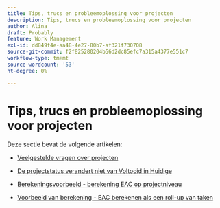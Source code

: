 ```yaml
---
title: Tips, trucs en probleemoplossing voor projecten
description: Tips, trucs en probleemoplossing voor projecten
author: Alina
draft: Probably
feature: Work Management
exl-id: dd849f4e-aa48-4e27-80b7-af321f730708
source-git-commit: f2f825280204b56d2dc85efc7a315a4377e551c7
workflow-type: tm+mt
source-wordcount: '53'
ht-degree: 0%

---
```


# Tips, trucs en probleemoplossing voor projecten

Deze sectie bevat de volgende artikelen:

* [Veelgestelde vragen over projecten](../../../manage-work/projects/tips-tricks-and-troubleshooting/projects-faqs.md)
* [De projectstatus verandert niet van Voltooid in Huidige](../../../manage-work/projects/tips-tricks-and-troubleshooting/project-status-does-not-change-from-complete-to-current.md)
* [Berekeningsvoorbeeld - berekening EAC op projectniveau](../../../manage-work/projects/tips-tricks-and-troubleshooting/calculate-eac-at-project-level-example.md)
* [Voorbeeld van berekening - EAC berekenen als een roll-up van taken](../../../manage-work/projects/tips-tricks-and-troubleshooting/calculate-eac-by-rolling-up-from-tasks-example.md)

   <!--
  <li data-mc-conditions="QuicksilverOrClassic.Draft mode"><a href="../../../manage-work/projects/tips-tricks-and-troubleshooting/error-message-a-dependency-loop-was-detected.md" class="MCXref xref" xrefformat="{para}">Error Message: A Dependency Loop Was Detected </a> </li>
  -->

   <!--
  <li data-mc-conditions="QuicksilverOrClassic.Draft mode"><a href="../../../manage-work/projects/tips-tricks-and-troubleshooting/how-financial-recalculation-is-triggered.md" class="MCXref xref" xrefformat="{para}">How Financial Recalculation is Triggered</a> </li>
  -->

   <!--
  <li data-mc-conditions="QuicksilverOrClassic.Draft mode"><a href="../../../manage-work/projects/tips-tricks-and-troubleshooting/how-workfront-calculates-finances.md" class="MCXref xref" xrefformat="{para}">How Adobe Workfront calculates finances </a> </li>
  -->

   <!--
  <li data-mc-conditions="QuicksilverOrClassic.Draft mode"><a href="../../../manage-work/projects/tips-tricks-and-troubleshooting/project-owner-cannot-share-project-or-tasks.md" class="MCXref xref" xrefformat="{para}">Project Owner cannot share a project or any of its tasks with a team</a> </li>
  -->

   <!--
  <li data-mc-conditions="QuicksilverOrClassic.Draft mode"><a href="../../../manage-work/projects/tips-tricks-and-troubleshooting/work-with-templates-from-completion.md" class="MCXref xref" xrefformat="{para}">Work with templates scheduled from Completion</a> </li>
  -->
